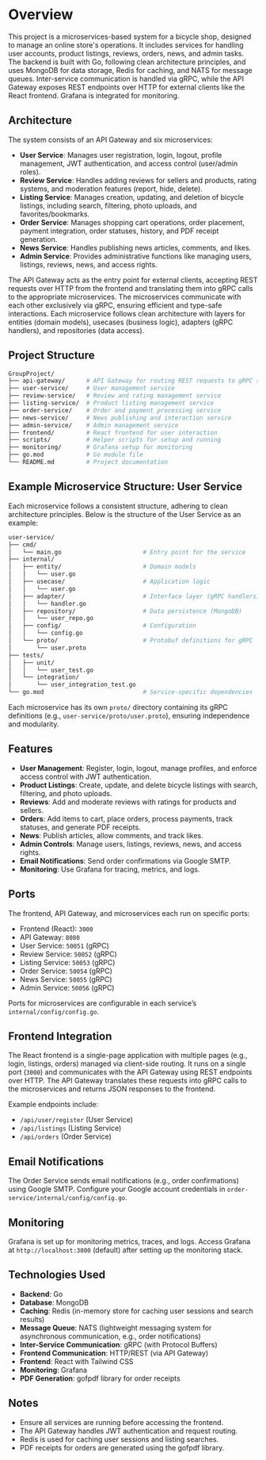 
# Overview

This project is a microservices-based system for a bicycle shop, designed to manage an online store's operations. It includes services for handling user accounts, product listings, reviews, orders, news, and admin tasks. The backend is built with Go, following clean architecture principles, and uses MongoDB for data storage, Redis for caching, and NATS for message queues. Inter-service communication is handled via gRPC, while the API Gateway exposes REST endpoints over HTTP for external clients like the React frontend. Grafana is integrated for monitoring.

## Architecture

The system consists of an API Gateway and six microservices:

- **User Service**: Manages user registration, login, logout, profile management, JWT authentication, and access control (user/admin roles).
- **Review Service**: Handles adding reviews for sellers and products, rating systems, and moderation features (report, hide, delete).
- **Listing Service**: Manages creation, updating, and deletion of bicycle listings, including search, filtering, photo uploads, and favorites/bookmarks.
- **Order Service**: Manages shopping cart operations, order placement, payment integration, order statuses, history, and PDF receipt generation.
- **News Service**: Handles publishing news articles, comments, and likes.
- **Admin Service**: Provides administrative functions like managing users, listings, reviews, news, and access rights.

The API Gateway acts as the entry point for external clients, accepting REST requests over HTTP from the frontend and translating them into gRPC calls to the appropriate microservices. The microservices communicate with each other exclusively via gRPC, ensuring efficient and type-safe interactions. Each microservice follows clean architecture with layers for entities (domain models), usecases (business logic), adapters (gRPC handlers), and repositories (data access).

## Project Structure

```bash
GroupProject/
├── api-gateway/      # API Gateway for routing REST requests to gRPC services
├── user-service/     # User management service
├── review-service/   # Review and rating management service
├── listing-service/  # Product listing management service
├── order-service/    # Order and payment processing service
├── news-service/     # News publishing and interaction service
├── admin-service/    # Admin management service
├── frontend/         # React frontend for user interaction
├── scripts/          # Helper scripts for setup and running
├── monitoring/       # Grafana setup for monitoring
├── go.mod            # Go module file
└── README.md         # Project documentation
```

## Example Microservice Structure: User Service

Each microservice follows a consistent structure, adhering to clean architecture principles. Below is the structure of the User Service as an example:

```bash
user-service/
├── cmd/
│   └── main.go                       # Entry point for the service
├── internal/
│   ├── entity/                       # Domain models
│   │   └── user.go
│   ├── usecase/                      # Application logic
│   │   └── user.go
│   ├── adapter/                      # Interface layer (gRPC handlers)
│   │   └── handler.go
│   ├── repository/                   # Data persistence (MongoDB)
│   │   └── user_repo.go
│   ├── config/                       # Configuration
│   │   └── config.go
│   └── proto/                        # Protobuf definitions for gRPC
│       └── user.proto
├── tests/
│   ├── unit/
│   │   └── user_test.go
│   └── integration/
│       └── user_integration_test.go
└── go.mod                            # Service-specific dependencies
```

Each microservice has its own `proto/` directory containing its gRPC definitions (e.g., `user-service/proto/user.proto`), ensuring independence and modularity.

## Features

- **User Management**: Register, login, logout, manage profiles, and enforce access control with JWT authentication.
- **Product Listings**: Create, update, and delete bicycle listings with search, filtering, and photo uploads.
- **Reviews**: Add and moderate reviews with ratings for products and sellers.
- **Orders**: Add items to cart, place orders, process payments, track statuses, and generate PDF receipts.
- **News**: Publish articles, allow comments, and track likes.
- **Admin Controls**: Manage users, listings, reviews, news, and access rights.
- **Email Notifications**: Send order confirmations via Google SMTP.
- **Monitoring**: Use Grafana for tracing, metrics, and logs.

## Ports

The frontend, API Gateway, and microservices each run on specific ports:

- Frontend (React): `3000`
- API Gateway: `8080`
- User Service: `50051` (gRPC)
- Review Service: `50052` (gRPC)
- Listing Service: `50053` (gRPC)
- Order Service: `50054` (gRPC)
- News Service: `50055` (gRPC)
- Admin Service: `50056` (gRPC)

Ports for microservices are configurable in each service’s `internal/config/config.go`.

## Frontend Integration

The React frontend is a single-page application with multiple pages (e.g., login, listings, orders) managed via client-side routing. It runs on a single port (`3000`) and communicates with the API Gateway using REST endpoints over HTTP. The API Gateway translates these requests into gRPC calls to the microservices and returns JSON responses to the frontend.

Example endpoints include:

- `/api/user/register` (User Service)
- `/api/listings` (Listing Service)
- `/api/orders` (Order Service)

## Email Notifications

The Order Service sends email notifications (e.g., order confirmations) using Google SMTP. Configure your Google account credentials in `order-service/internal/config/config.go`.

## Monitoring

Grafana is set up for monitoring metrics, traces, and logs. Access Grafana at `http://localhost:3000` (default) after setting up the monitoring stack.

## Technologies Used

- **Backend**: Go
- **Database**: MongoDB
- **Caching**: Redis (in-memory store for caching user sessions and search results)
- **Message Queue**: NATS (lightweight messaging system for asynchronous communication, e.g., order notifications)
- **Inter-Service Communication**: gRPC (with Protocol Buffers)
- **Frontend Communication**: HTTP/REST (via API Gateway)
- **Frontend**: React with Tailwind CSS
- **Monitoring**: Grafana
- **PDF Generation**: gofpdf library for order receipts

## Notes

- Ensure all services are running before accessing the frontend.
- The API Gateway handles JWT authentication and request routing.
- Redis is used for caching user sessions and listing searches.
- PDF receipts for orders are generated using the gofpdf library.
